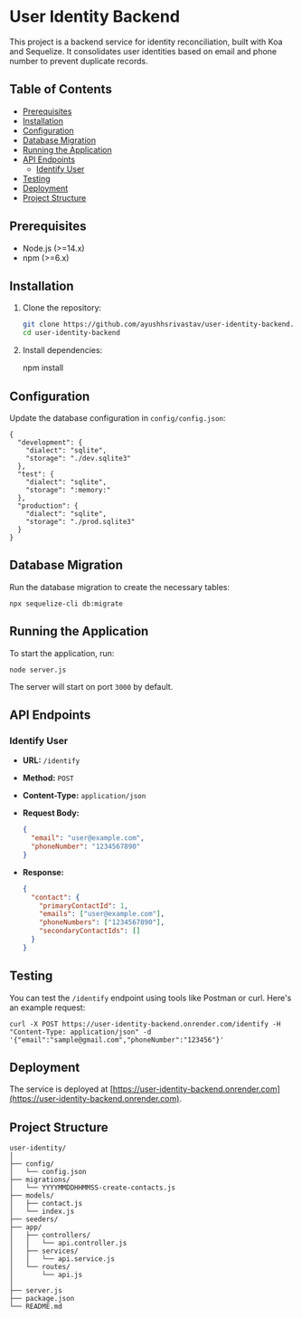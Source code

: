 # User Identity Backend

This project is a backend service for identity reconciliation, built with Koa and Sequelize. It consolidates user identities based on email and phone number to prevent duplicate records.

## Table of Contents

- [Prerequisites](#prerequisites)
- [Installation](#installation)
- [Configuration](#configuration)
- [Database Migration](#database-migration)
- [Running the Application](#running-the-application)
- [API Endpoints](#api-endpoints)
  - [Identify User](#identify-user)
- [Testing](#testing)
- [Deployment](#deployment)
- [Project Structure](#project-structure)

## Prerequisites

- Node.js (>=14.x)
- npm (>=6.x)

## Installation

1. Clone the repository:

   ```sh
   git clone https://github.com/ayushhsrivastav/user-identity-backend.git
   cd user-identity-backend
   ```

2. Install dependencies:

   npm install

## Configuration

Update the database configuration in `config/config.json`:

    {
      "development": {
        "dialect": "sqlite",
        "storage": "./dev.sqlite3"
      },
      "test": {
        "dialect": "sqlite",
        "storage": ":memory:"
      },
      "production": {
        "dialect": "sqlite",
        "storage": "./prod.sqlite3"
      }
    }

## Database Migration

Run the database migration to create the necessary tables:

    npx sequelize-cli db:migrate

## Running the Application

To start the application, run:

    node server.js

The server will start on port `3000` by default.

## API Endpoints

### Identify User

- **URL:** `/identify`
- **Method:** `POST`
- **Content-Type:** `application/json`
- **Request Body:**

  ```json
  {
    "email": "user@example.com",
    "phoneNumber": "1234567890"
  }
  ```

- **Response:**

  ```json
  {
    "contact": {
      "primaryContactId": 1,
      "emails": ["user@example.com"],
      "phoneNumbers": ["1234567890"],
      "secondaryContactIds": []
    }
  }
  ```

## Testing

You can test the `/identify` endpoint using tools like Postman or curl. Here's an example request:

    curl -X POST https://user-identity-backend.onrender.com/identify -H "Content-Type: application/json" -d '{"email":"sample@gmail.com","phoneNumber":"123456"}'

## Deployment

The service is deployed at [https://user-identity-backend.onrender.com](https://user-identity-backend.onrender.com).

## Project Structure

    user-identity/
    │
    ├── config/
    │   └── config.json
    ├── migrations/
    │   └── YYYYMMDDHHMMSS-create-contacts.js
    ├── models/
    │   ├── contact.js
    │   └── index.js
    ├── seeders/
    ├── app/
    │   ├── controllers/
    │   │   └── api.controller.js
    │   ├── services/
    │   │   └── api.service.js
    │   └── routes/
    │       └── api.js
    │
    ├── server.js
    ├── package.json
    └── README.md
